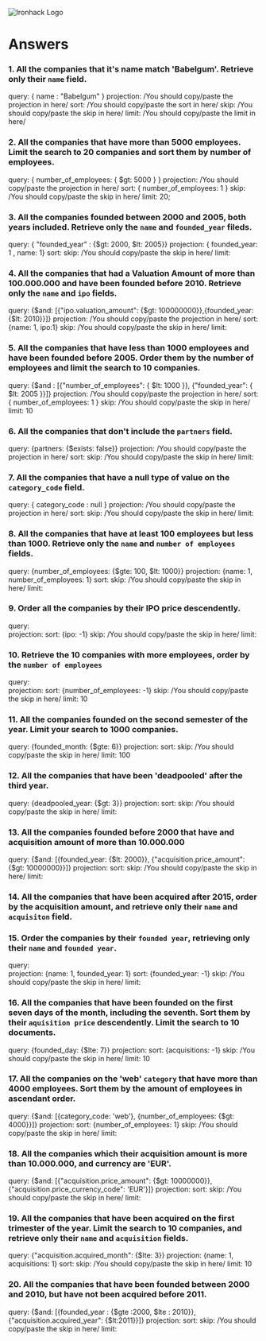 ![Ironhack Logo](https://i.imgur.com/1QgrNNw.png)

# Answers

### 1. All the companies that it's name match 'Babelgum'. Retrieve only their `name` field.

query: { name : "Babelgum" }
projection: /You should copy/paste the projection in here/
sort: /You should copy/paste the sort in here/
skip: /You should copy/paste the skip in here/
limit: /You should copy/paste the limit in here/


### 2. All the companies that have more than 5000 employees. Limit the search to 20 companies and sort them by **number of employees**.

query: { number_of_employees: { $gt: 5000 } }
projection: /You should copy/paste the projection in here/
sort: { number_of_employees:  1 }
skip: /You should copy/paste the skip in here/
limit: 20;

### 3. All the companies founded between 2000 and 2005, both years included. Retrieve only the `name` and `founded_year` fileds.

query: { "founded_year" : {$gt: 2000, $lt: 2005}}
projection: { founded_year: 1 , name: 1}
sort: 
skip: /You should copy/paste the skip in here/
limit: 


### 4. All the companies that had a Valuation Amount of more than 100.000.000 and have been founded before 2010. Retrieve only the `name` and `ipo` fields.

query:  {$and: [{"ipo.valuation_amount": {$gt: 100000000}},{founded_year: {$lt: 2010}}]}
projection: /You should copy/paste the projection in here/
sort: {name: 1, ipo:1}
skip: /You should copy/paste the skip in here/
limit: 

### 5. All the companies that have less than 1000 employees and have been founded before 2005. Order them by the number of employees and limit the search to 10 companies.

query:  {$and : [{"number_of_employees": { $lt: 1000 }}, {"founded_year": { $lt: 2005 }}]}
projection: /You should copy/paste the projection in here/
sort: { number_of_employees:  1 }
skip: /You should copy/paste the skip in here/
limit: 10

### 6. All the companies that don't include the `partners` field.


query:  {partners: {$exists: false}}
projection: /You should copy/paste the projection in here/
sort: 
skip: /You should copy/paste the skip in here/
limit: 

### 7. All the companies that have a null type of value on the `category_code` field.

query:  { category_code : null }
projection: /You should copy/paste the projection in here/
sort: 
skip: /You should copy/paste the skip in here/
limit: 

### 8. All the companies that have at least 100 employees but less than 1000. Retrieve only the `name` and `number of employees` fields.
query:  {number_of_employees: {$gte: 100, $lt: 1000}}
projection: {name: 1, number_of_employees: 1}
sort: 
skip: /You should copy/paste the skip in here/
limit: 

### 9. Order all the companies by their IPO price descendently.

query:  
projection: 
sort: {ipo: -1}
skip: /You should copy/paste the skip in here/
limit: 

### 10. Retrieve the 10 companies with more employees, order by the `number of employees`
query:  
projection: 
sort: {number_of_employees: -1}
skip: /You should copy/paste the skip in here/
limit: 10


### 11. All the companies founded on the second semester of the year. Limit your search to 1000 companies.

query:  {founded_month: {$gte: 6}}
projection: 
sort: 
skip: /You should copy/paste the skip in here/
limit: 100

### 12. All the companies that have been 'deadpooled' after the third year.

query:  {deadpooled_year: {$gt: 3}}
projection: 
sort: 
skip: /You should copy/paste the skip in here/
limit: 

### 13. All the companies founded before 2000 that have and acquisition amount of more than 10.000.000

query:  {$and: [{founded_year: {$lt: 2000}}, {"acquisition.price_amount": {$gt: 10000000}}]}
projection: 
sort: 
skip: /You should copy/paste the skip in here/
limit: 

### 14. All the companies that have been acquired after 2015, order by the acquisition amount, and retrieve only their `name` and `acquisiton` field.

<!-- Your Code Goes Here -->

### 15. Order the companies by their `founded year`, retrieving only their `name` and `founded year`.

query:  
projection: {name: 1, founded_year: 1}
sort: {founded_year: -1}
skip: /You should copy/paste the skip in here/
limit: 

### 16. All the companies that have been founded on the first seven days of the month, including the seventh. Sort them by their `aquisition price` descendently. Limit the search to 10 documents.

query:  {founded_day: {$lte: 7}}
projection: 
sort: {acquisitions: -1}
skip: /You should copy/paste the skip in here/
limit: 10

### 17. All the companies on the 'web' `category` that have more than 4000 employees. Sort them by the amount of employees in ascendant order.

query:  {$and: [{category_code: 'web'}, {number_of_employees: {$gt: 4000}}]}
projection: 
sort: {number_of_employees: 1}
skip: /You should copy/paste the skip in here/
limit: 

### 18. All the companies which their acquisition amount is more than 10.000.000, and currency are 'EUR'.

query: {$and: [{"acquisition.price_amount": {$gt: 10000000}}, {"acquisition.price_currency_code": 'EUR'}]}
projection: 
sort: 
skip: /You should copy/paste the skip in here/
limit: 

### 19. All the companies that have been acquired on the first trimester of the year. Limit the search to 10 companies, and retrieve only their `name` and `acquisition` fields.

query: {"acquisition.acquired_month": {$lte: 3}}
projection: {name: 1, acquisitions: 1}
sort: 
skip: /You should copy/paste the skip in here/
limit: 10

### 20. All the companies that have been founded between 2000 and 2010, but have not been acquired before 2011.

query: {$and: [{founded_year : {$gte :2000, $lte : 2010}},{"acquisition.acquired_year": {$lt:2011}}]}
projection: 
sort: 
skip: /You should copy/paste the skip in here/
limit: 
